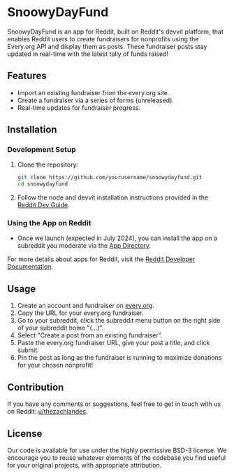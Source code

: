 # SnoowyDayFund

SnoowyDayFund is an app for Reddit, built on Reddit's devvit platform, that enables Reddit users to create fundraisers for nonprofits using the Every.org API and display them as posts. These fundraiser posts stay updated in real-time with the latest tally of funds raised!

## Features

- Import an existing fundraiser from the every.org site.
- Create a fundraiser via a series of forms (unreleased).
- Real-time updates for fundraiser progress.

## Installation

### Development Setup

1. Clone the repository:
    ```sh
    git clone https://github.com/yourusername/snoowydayfund.git
    cd snoowydayfund
    ```

2. Follow the node and devvit installation instructions provided in the [Reddit Dev Guide](https://developers.reddit.com/docs/next/dev_guide).

### Using the App on Reddit

- Once we launch (expected in July 2024), you can install the app on a subreddit you moderate via the [App Directory](https://developers.reddit.com/apps/snoowy-day-fund).

For more details about apps for Reddit, visit the [Reddit Developer Documentation](https://developers.reddit.com/docs/next/mod_resources).

## Usage

1. Create an account and fundraiser on [every.org](https://every.org).
2. Copy the URL for your every.org fundraiser.
3. Go to your subreddit, click the subreddit menu button on the right side of your subreddit home "(...)".
4. Select "Create a post from an existing fundraiser".
5. Paste the every.org fundraiser URL, give your post a title, and click submit.
6. Pin the post as long as the fundraiser is running to maximize donations for your chosen nonprofit!

## Contribution

If you have any comments or suggestions, feel free to get in touch with us on Reddit: [u/thezachlandes](https://www.reddit.com/user/thezachlandes).

## License

Our code is available for use under the highly permissive BSD-3 license. We encourage you to reuse whatever elements of the codebase you find useful for your original projects, with appropriate attribution.

